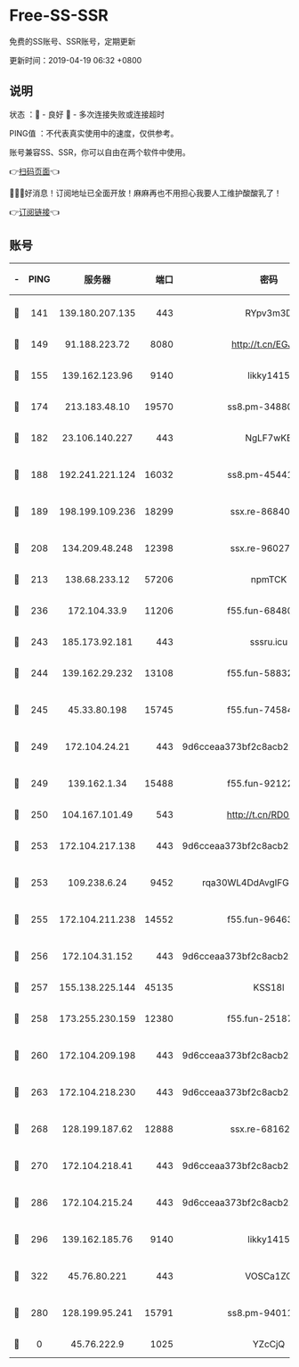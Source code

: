 # Free-SS-SSR

免费的SS账号、SSR账号，定期更新

更新时间：2019-04-19 06:32 +0800

## 说明

状态     ：🙂 - 良好 🙁 - 多次连接失败或连接超时

PING值   ：不代表真实使用中的速度，仅供参考。

账号兼容SS、SSR，你可以自由在两个软件中使用。

👉[扫码页面](https://liesauer.github.io/Free-SS-SSR/)👈

🎉🎉🎉好消息！订阅地址已全面开放！麻麻再也不用担心我要人工维护酸酸乳了！

👉[订阅链接](https://www.liesauer.net/yogurt/subscribe?ACCESS_TOKEN=DAYxR3mMaZAsaqUb)👈

## 账号

|-|PING|服务器|端口|密码|加密方式|区域|
|:----:|:----:|:-----:|-----:|:----:|:----:|:----:|
|🙂|141|139.180.207.135|443|RYpv3m3D|aes-256-cfb|JP|
|🙂|149|91.188.223.72|8080|http://t.cn/EGJIyrl|rc4-md5|RU|
|🙂|155|139.162.123.96|9140|likky1415|aes-256-cfb|JP|
|🙂|174|213.183.48.10|19570|ss8.pm-34880278|rc4-md5|RU|
|🙂|182|23.106.140.227|443|NgLF7wKB|aes-256-cfb|US|
|🙂|188|192.241.221.124|16032|ss8.pm-45441503|aes-256-cfb|US|
|🙂|189|198.199.109.236|18299|ssx.re-86840867|aes-256-cfb|US|
|🙂|208|134.209.48.248|12398|ssx.re-96027580|aes-256-cfb|US|
|🙂|213|138.68.233.12|57206|npmTCK|rc4-md5|US|
|🙂|236|172.104.33.9|11206|f55.fun-68480715|aes-256-cfb|SG|
|🙂|243|185.173.92.181|443|sssru.icu|rc4-md5|RU|
|🙂|244|139.162.29.232|13108|f55.fun-58832525|aes-256-cfb|SG|
|🙂|245|45.33.80.198|15745|f55.fun-74584715|aes-256-cfb|US|
|🙂|249|172.104.24.21|443|9d6cceaa373bf2c8acb22e60b6a58be6|aes-256-cfb|US|
|🙂|249|139.162.1.34|15488|f55.fun-92122073|aes-256-cfb|SG|
|🙂|250|104.167.101.49|543|http://t.cn/RD0D7sx|rc4-md5|CA|
|🙂|253|172.104.217.138|443|9d6cceaa373bf2c8acb22e60b6a58be6|aes-256-cfb|US|
|🙂|253|109.238.6.24|9452|rqa30WL4DdAvgIFG6Fs3znzTa|aes-256-cfb|FR|
|🙂|255|172.104.211.238|14552|f55.fun-96463764|aes-256-cfb|US|
|🙂|256|172.104.31.152|443|9d6cceaa373bf2c8acb22e60b6a58be6|aes-256-cfb|US|
|🙂|257|155.138.225.144|45135|KSS18l|rc4-md5|US|
|🙂|258|173.255.230.159|12380|f55.fun-25187450|aes-256-cfb|US|
|🙂|260|172.104.209.198|443|9d6cceaa373bf2c8acb22e60b6a58be6|aes-256-cfb|US|
|🙂|263|172.104.218.230|443|9d6cceaa373bf2c8acb22e60b6a58be6|aes-256-cfb|US|
|🙂|268|128.199.187.62|12888|ssx.re-68162593|aes-256-cfb|SG|
|🙂|270|172.104.218.41|443|9d6cceaa373bf2c8acb22e60b6a58be6|aes-256-cfb|US|
|🙂|286|172.104.215.24|443|9d6cceaa373bf2c8acb22e60b6a58be6|aes-256-cfb|US|
|🙂|296|139.162.185.76|9140|likky1415|aes-256-cfb|DE|
|🙂|322|45.76.80.221|443|VOSCa1ZG|aes-256-cfb|DE|
|🙂|280|128.199.95.241|15791|ss8.pm-94011498|aes-256-cfb|SG|
|🙁|0|45.76.222.9|1025|YZcCjQ|rc4-md5|JP|
